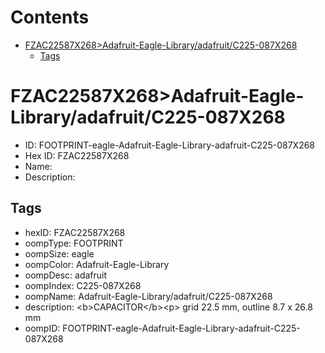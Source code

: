



Contents
========

* [FZAC22587X268>Adafruit-Eagle-Library/adafruit/C225-087X268](#fzac22587x268adafruit-eagle-libraryadafruitc225-087x268)
	* [Tags](#tags)

# FZAC22587X268>Adafruit-Eagle-Library/adafruit/C225-087X268

- ID: FOOTPRINT-eagle-Adafruit-Eagle-Library-adafruit-C225-087X268
- Hex ID: FZAC22587X268
- Name: 
- Description: 

## Tags

- hexID: FZAC22587X268
- oompType: FOOTPRINT
- oompSize: eagle
- oompColor: Adafruit-Eagle-Library
- oompDesc: adafruit
- oompIndex: C225-087X268
- oompName: Adafruit-Eagle-Library/adafruit/C225-087X268
- description: &lt;b&gt;CAPACITOR&lt;/b&gt;&lt;p&gt;
grid 22.5 mm, outline 8.7 x 26.8 mm
- oompID: FOOTPRINT-eagle-Adafruit-Eagle-Library-adafruit-C225-087X268
